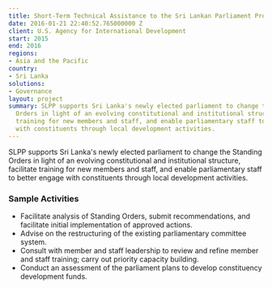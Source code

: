 ```yaml
---
title: Short-Term Technical Assistance to the Sri Lankan Parliament Project (SLPP)
date: 2016-01-21 22:40:52.765000000 Z
client: U.S. Agency for International Development
start: 2015
end: 2016
regions:
- Asia and the Pacific
country:
- Sri Lanka
solutions:
- Governance
layout: project
summary: SLPP supports Sri Lanka's newly elected parliament to change the Standing
  Orders in light of an evolving constitutional and institutional structure, facilitate
  training for new members and staff, and enable parliamentary staff to better engage
  with constituents through local development activities.
---
```


 SLPP supports Sri Lanka's newly elected parliament to change the Standing Orders in light of an evolving constitutional and institutional structure, facilitate training for new members and staff, and enable parliamentary staff to better engage with constituents through local development activities.

###  Sample Activities

* Facilitate analysis of Standing Orders, submit recommendations, and facilitate initial implementation of approved actions.
* Advise on the restructuring of the existing parliamentary committee system.
* Consult with member and staff leadership to review and refine member and staff training; carry out priority capacity building.
* Conduct an assessment of the parliament plans to develop constituency development funds.
